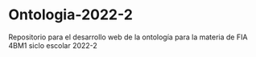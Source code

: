 # Ontologia-2022-2
Repositorio para el desarrollo web de la ontología para la materia de FIA 4BM1 siclo escolar 2022-2
